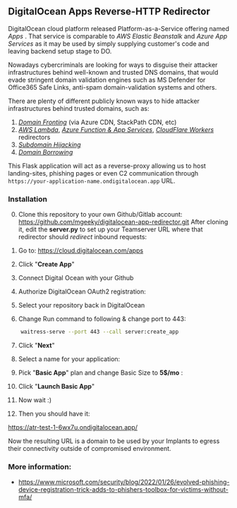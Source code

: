 ## DigitalOcean Apps Reverse-HTTP Redirector

DigitalOcean cloud platform released Platform-as-a-Service offering named _Apps_ . 
That service is comparable to _AWS Elastic Beanstalk_ and _Azure App Services_ as it may be used by simply supplying customer's code and leaving backend setup stage to DO.

Nowadays cybercriminals are looking for ways to disguise their attacker infrastructures behind well-known and trusted DNS domains, that would evade stringent domain validation engines such as MS Defender for Office365 Safe Links, anti-spam domain-validation systems and others. 

There are plenty of different publicly known ways to hide attacker infrastructures behind trusted domains, such as:
1. [_Domain Fronting_](https://hensonsecuritytools.wordpress.com/2019/11/02/how-domain-fronting-attacks-work-explained-in-seven-steps/) (via Azure CDN, StackPath CDN, etc)
2. [_AWS Lambda_](https://blog.xpnsec.com/aws-lambda-redirector/), [_Azure Function & App Services_](https://www.trustwave.com/en-us/resources/blogs/spiderlabs-blog/azure-web-app-service-for-offensive-operations/), [_CloudFlare Workers_](https://ajpc500.github.io/c2/Using-CloudFlare-Workers-as-Redirectors/) redirectors
3. [_Subdomain Hijacking_](https://canitakeyoursubdomain.name/)
4. [_Domain Borrowing_](https://i.blackhat.com/asia-21/Thursday-Handouts/as-21-Ding-Domain-Borrowing-Catch-My-C2-Traffic-If-You-Can.pdf)

This Flask application will act as a reverse-proxy allowing us to host landing-sites, phishing pages or even C2 communication through `https://your-application-name.ondigitalocean.app` URL.

### Installation

0. Clone this repository to your own Github/Gitlab account:
	https://github.com/mgeeky/digitalocean-app-redirector.git
After cloning it, edit the **server.py** to set up your Teamserver URL where that redirector should _redirect_ inbound requests:

1. Go to: https://cloud.digitalocean.com/apps
	
2. Click "**Create App**"
	
3. Connect Digital Ocean with your Github
	
4. Authorize DigitalOcean OAuth2 registration:

5. Select your repository back in DigitalOcean

6. Change Run command to following & change port to 443:

```sh
	waitress-serve --port 443 --call server:create_app
```

7. Click "**Next**"

8. Select a name for your application:

9. Pick "**Basic App**" plan and change Basic Size to **5$/mo** :
	
10. Click "**Launch Basic App**"

11. Now wait :)

12. Then you should have it:

https://atr-test-1-6wx7u.ondigitalocean.app/

Now the resulting URL is a domain to be used by your Implants to egress their connectivity outside of compromised environment.

### More information:

- https://www.microsoft.com/security/blog/2022/01/26/evolved-phishing-device-registration-trick-adds-to-phishers-toolbox-for-victims-without-mfa/
